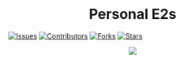 

<!-- PROJECT LOGO -->
<br />
  <h1 align="center">Personal E2s</h3>
  
  [![Issues][issues-shield]][issues-url]
  [![Contributors][contributors-shield]][contributors-url]
  [![Forks][forks-shield]][forks-url]
  [![Stars][stars-shield]][stars-url]
  
  <p align="center">
    <img src="https://github-readme-stats.vercel.app/api?username=Smigg-y&show_icons=true&theme=react">
  </p>
</br>

<!-- MARKDOWN LINKS & IMAGES -->
<!-- https://www.markdownguide.org/basic-syntax/#reference-style-links -->
[contributors-shield]: https://img.shields.io/github/contributors/Smigg-y/Personal-E2s.svg?style=for-the-badge
[contributors-url]: https://github.com/Smigg-y/Personal-E2s/graphs/contributors
[forks-shield]: https://img.shields.io/github/forks/Smigg-y/Personal-E2s.svg?style=for-the-badge
[forks-url]: https://github.com/Smigg-y/Personal-E2s/network/members
[issues-shield]: https://img.shields.io/github/issues/Smigg-y/Personal-E2s.svg?style=for-the-badge
[issues-url]: https://github.com/Smigg-y/Personal-E2s/issues
[stars-shield]: https://img.shields.io/github/stars/Smigg-y/Personal-E2s.svg?style=for-the-badge
[stars-url]: https://github.com/Smigg-y/Personal-E2s
